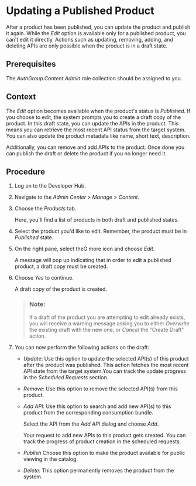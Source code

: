 <!-- loio5cc1b23cfb2143208dfc91adb3964d5e -->

<link rel="stylesheet" type="text/css" href="css/sap-icons.css"/>

# Updating a Published Product

After a product has been published, you can update the product and publish it again. While the *Edit* option is available only for a published product, you can't edit it directly. Actions such as updating, removing, adding, and deleting APIs are only possible when the product is in a draft state.



<a name="loio5cc1b23cfb2143208dfc91adb3964d5e__prereq_b2r_4hj_ncc"/>

## Prerequisites

The *AuthGroup.Content.Admin* role collection should be assigned to you.



## Context

The *Edit* option becomes available when the product's status is *Published*. If you choose to edit, the system prompts you to create a draft copy of the product. In this draft state, you can update the APIs in the product. This means you can retrieve the most recent API status from the target system. You can also update the product metadata like name, short text, description.

Additionally, you can remove and add APIs to the product. Once done you can publish the draft or delete the product if you no longer need it.



## Procedure

1.  Log on to the Developer Hub.

2.  Navigate to the *Admin Center* \> *Manage* \> *Content*.

3.  Choose the *Products* tab.

    Here, you'll find a list of products in both draft and published states.

4.  Select the product you'd like to edit. Remember, the product must be in *Published* state.

5.  On the right pane, select the<span class="SAP-icons-V5"></span> more icon and choose *Edit*.

    A message will pop up indicating that in order to edit a published product, a draft copy must be created.

6.  Choose *Yes* to continue.

    A draft copy of the product is created.

    > ### Note:  
    > If a draft of the product you are attempting to edit already exists, you will receive a warning message asking you to either *Overwrite* the existing draft with the new one, or *Cancel* the "Create Draft" action.

7.  You can now perform the following actions on the draft:

    -   *Update*: Use this option to update the selected API\(s\) of this product after the product was published. This action fetches the most recent API state from the target system.You can track the update progress in the *Scheduled Requests* section.

    -   *Remove*: Use this option to remove the selected API\(s\) from this product.

    -   *Add API*: Use this option to search and add new API\(s\) to this product from the corresponding consumption bundle.

        Select the API from the *Add API* dialog and choose *Add*.

        Your request to add new APIs to this product gets created. You can track the progress of product creation in the scheduled requests.

    -   *Publish* Choose this option to make the product available for public viewing in the catalog.

    -   *Delete:* This option permanently removes the product from the system.




